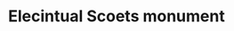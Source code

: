 ---
pid: ch689
title: Elecintual Scoets monument
location_transcription: Same place Parkway. or and near liberty bell area
coordinates: "[-75.169326077436, 39.956990862195]"
zipcode: '19124'
gen_neighborhood: North Philadelphia
neighborhood: Juniata,Frankford,Feltonville
outside_phl: 
age: '57'
age_range: 50-59
instagram: 
image_file_name: ch_689.jpg
proposal_transcription: Electric
topic: 
topic_summary: 
type: 
keywords_other: 
credit: R. Diane one Sutter Be. Family
image_labels: 
twitter: 
facebook: 
permalink: "/monuments/ch689/"
layout: item-page
---